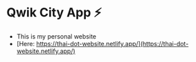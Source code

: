 # Qwik City App ⚡️

- This is my personal website
- [Here: https://thai-dot-website.netlify.app/](https://thai-dot-website.netlify.app/)

